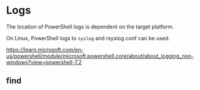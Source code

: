# Logs

The location of PowerShell logs is dependent on the target platform.

On Linux, PowerShell logs to `syslog` and rsyslog.conf can be used.

https://learn.microsoft.com/en-us/powershell/module/microsoft.powershell.core/about/about_logging_non-windows?view=powershell-7.2

## find
